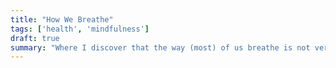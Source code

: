 ```yaml
---
title: "How We Breathe"
tags: ['health', 'mindfulness']
draft: true
summary: "Where I discover that the way (most) of us breathe is not very energy efficient."
---
```


